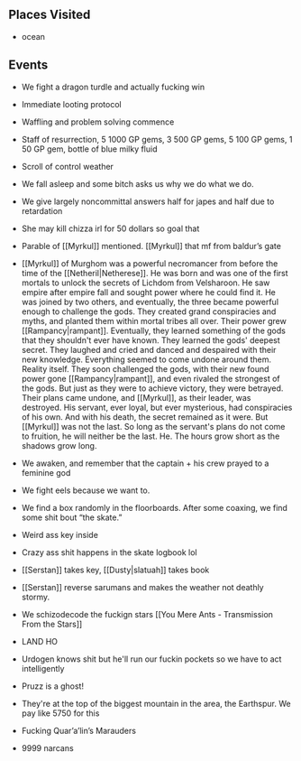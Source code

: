 
## Places Visited

- ocean
## Events

- We fight a dragon turdle and actually fucking win
    

- Immediate looting protocol
    
- Waffling and problem solving commence
    
- Staff of resurrection, 5 1000 GP gems, 3 500 GP gems, 5 100 GP gems, 1 50 GP gem, bottle of blue milky fluid
    
- Scroll of control weather
    

- We fall asleep and some bitch asks us why we do what we do.
    

- We give largely noncommittal answers half for japes and half due to retardation
    
- She may kill chizza irl for 50 dollars so goal that
    
- Parable of [[Myrkul]] mentioned. [[Myrkul]] that mf from baldur’s gate

- [[Myrkul]] of Murghom was a powerful necromancer from before the time of the [[Netheril|Netherese]]. He was born and was one of the first mortals to unlock the secrets of Lichdom from Velsharoon. He saw empire after empire fall and sought power where he could find it. He was joined by two others, and eventually, the three became powerful enough to challenge the gods. They created grand conspiracies and myths, and planted them within mortal tribes all over. Their power grew [[Rampancy|rampant]]. Eventually, they learned something of the gods that they shouldn't ever have known. They learned the gods' deepest secret. They laughed and cried and danced and despaired with their new knowledge. Everything seemed to come undone around them. Reality itself. They soon challenged the gods, with their new found power gone [[Rampancy|rampant]], and even rivaled the strongest of the gods. But just as they were to achieve victory, they were betrayed. Their plans came undone, and [[Myrkul]], as their leader, was destroyed. His servant, ever loyal, but ever mysterious, had conspiracies of his own. And with his death, the secret remained as it were. But [[Myrkul]] was not the last. So long as the servant's plans do not come to fruition, he will neither be the last. He. The hours grow short as the shadows grow long.
    

- We awaken, and remember that the captain + his crew prayed to a feminine god 
    
- We fight eels because we want to.
    

- We find a box randomly in the floorboards. After some coaxing, we find some shit bout “the skate.”
    
- Weird ass key inside
    
- Crazy ass shit happens in the skate logbook lol
    
- [[Serstan]]  takes key, [[Dusty|slatuah]] takes book
    

- [[Serstan]]  reverse sarumans and makes the weather not deathly stormy. 
    

- We schizodecode the fuckign stars
    [[You Mere Ants - Transmission From the Stars]]
    

- LAND HO
    

- Urdogen knows shit but he'll run our fuckin pockets so we have to act intelligently
    

- Pruzz is a ghost!
    

- They're at the top of the biggest mountain in the area, the Earthspur. We pay like 5750 for this
    
- Fucking Quar’a’lin’s Marauders
    
- 9999 narcans